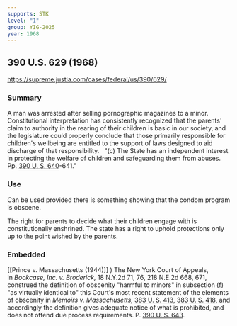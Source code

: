 ```yaml
---
supports: STK
level: "1"
group: YIG-2025
year: 1968
---
```

## 390 U.S. 629 (1968)

https://supreme.justia.com/cases/federal/us/390/629/

### Summary

A man was arrested after selling pornographic magazines to a minor. 
Constitutional interpretation has consistently recognized that the parents' claim to authority in the rearing of their children is basic in our society, and the legislature could properly conclude that those primarily responsible for children's wellbeing are entitled to the support of laws designed to aid discharge of that responsibility.
 
"(c) The State has an independent interest in protecting the welfare of children and safeguarding them from abuses. Pp. [390 U. S. 640](https://supreme.justia.com/cases/federal/us/390/629/#640)-641."

### Use

Can be used provided there is something showing that the condom program is obscene.

The right for parents to decide what their children engage with is constitutionally enshrined. The state has a right to uphold protections only up to the point wished by the parents. 

### Embedded

[[Prince v. Massachusetts (1944)]]
) The New York Court of Appeals, in _Bookcase, Inc. v. Broderick,_ 18 N.Y.2d 71, 76, 218 N.E.2d 668, 671, construed the definition of obscenity "harmful to minors" in subsection (f) "as virtually identical to" this Court's most recent statement of the elements of obscenity in _Memoirs v. Massachusetts,_ [383 U. S. 413](https://supreme.justia.com/cases/federal/us/383/413/), [383 U. S. 418](https://supreme.justia.com/cases/federal/us/383/413/#418), and accordingly the definition gives adequate notice of what is prohibited, and does not offend due process requirements. P. [390 U. S. 643](https://supreme.justia.com/cases/federal/us/390/629/#643).
